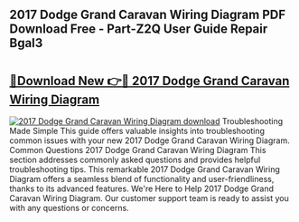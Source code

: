 ## 2017 Dodge Grand Caravan Wiring Diagram PDF Download Free - Part-Z2Q User Guide Repair BgaI3

# <h2><a href="http://dfqz9sq.blite.top/?on=2017+Dodge+Grand+Caravan+Wiring+Diagram">🔗Download New 👉🔴 2017 Dodge Grand Caravan Wiring Diagram</a></h2>

[![2017 Dodge Grand Caravan Wiring Diagram download](https://i.imgur.com/lujVjoI.png)](http://dfqz9sq.blite.top/?on=2017+Dodge+Grand+Caravan+Wiring+Diagram)
Troubleshooting Made Simple This guide offers valuable insights into troubleshooting common issues with your new 2017 Dodge Grand Caravan Wiring Diagram. Common Questions 2017 Dodge Grand Caravan Wiring Diagram This section addresses commonly asked questions and provides helpful troubleshooting tips. This remarkable 2017 Dodge Grand Caravan Wiring Diagram offers a seamless blend of functionality and user-friendliness, thanks to its advanced features. We're Here to Help 2017 Dodge Grand Caravan Wiring Diagram. Our customer support team is ready to assist you with any questions or concerns.
